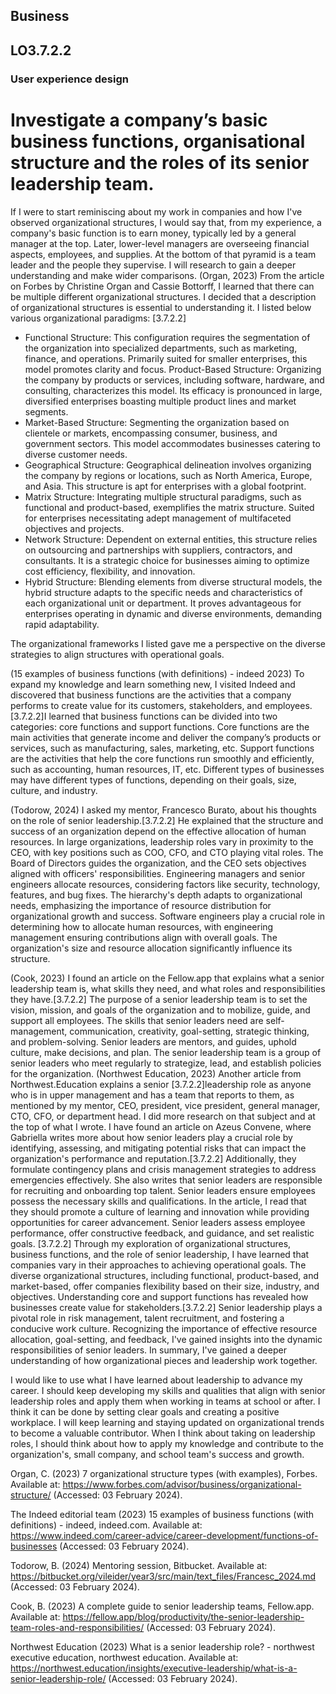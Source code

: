 ## Business
## LO3.7.2.2
### User experience design
# Investigate a company’s basic business functions, organisational structure and the roles of its senior leadership team.


If I were to start reminiscing about my work in companies and how I've observed organizational structures, I would say that, from my experience, a company's basic function is to earn money, typically led by a general manager at the top. Later, lower-level managers are overseeing financial aspects, employees, and supplies. At the bottom of that pyramid is a team leader and the people they supervise. I will research to gain a deeper understanding and make wider comparisons.
(Organ, 2023)
From the article on Forbes by Christine Organ and Cassie Bottorff, I learned that there can be multiple different organizational structures. I decided that a description of organizational structures is essential to understanding it. I listed below various organizational paradigms:
[3.7.2.2]
* Functional Structure: This configuration requires the segmentation of the organization into specialized departments, such as marketing, finance, and operations. Primarily suited for smaller enterprises, this model promotes clarity and focus.
Product-Based Structure: Organizing the company by products or services, including software, hardware, and consulting, characterizes this model. Its efficacy is pronounced in large, diversified enterprises boasting multiple product lines and market segments.
* Market-Based Structure: Segmenting the organization based on clientele or markets, encompassing consumer, business, and government sectors. This model accommodates businesses catering to diverse customer needs.
* Geographical Structure: Geographical delineation involves organizing the company by regions or locations, such as North America, Europe, and Asia. This structure is apt for enterprises with a global footprint.
* Matrix Structure: Integrating multiple structural paradigms, such as functional and product-based, exemplifies the matrix structure. Suited for enterprises necessitating adept management of multifaceted objectives and projects.
* Network Structure: Dependent on external entities, this structure relies on outsourcing and partnerships with suppliers, contractors, and consultants. It is a strategic choice for businesses aiming to optimize cost efficiency, flexibility, and innovation.
* Hybrid Structure: Blending elements from diverse structural models, the hybrid structure adapts to the specific needs and characteristics of each organizational unit or department. It proves advantageous for enterprises operating in dynamic and diverse environments, demanding rapid adaptability.

The organizational frameworks I listed gave me a perspective on the diverse strategies to align structures with operational goals.

(15 examples of business functions (with definitions) - indeed 2023)
To expand my knowledge and learn something new, I visited Indeed and discovered that business functions are the activities that a company performs to create value for its customers, stakeholders, and employees. [3.7.2.2]I learned that business functions can be divided into two categories: core functions and support functions. Core functions are the main activities that generate income and deliver the company’s products or services, such as manufacturing, sales, marketing, etc. Support functions are the activities that help the core functions run smoothly and efficiently, such as accounting, human resources, IT, etc. Different types of businesses may have different types of functions, depending on their goals, size, culture, and industry.

(Todorow, 2024)
I asked my mentor, Francesco Burato, about his thoughts on the role of senior leadership.[3.7.2.2] He explained that the structure and success of an organization depend on the effective allocation of human resources. In large organizations, leadership roles vary in proximity to the CEO, with key positions such as COO, CFO, and CTO playing vital roles. The Board of Directors guides the organization, and the CEO sets objectives aligned with officers' responsibilities. Engineering managers and senior engineers allocate resources, considering factors like security, technology, features, and bug fixes. The hierarchy's depth adapts to organizational needs, emphasizing the importance of resource distribution for organizational growth and success. Software engineers play a crucial role in determining how to allocate human resources, with engineering management ensuring contributions align with overall goals. The organization's size and resource allocation significantly influence its structure.

(Cook, 2023)
I found an article on the Fellow.app that explains what a senior leadership team is, what skills they need, and what roles and responsibilities they have.[3.7.2.2] The purpose of a senior leadership team is to set the vision, mission, and goals of the organization and to mobilize, guide, and support all employees. The skills that senior leaders need are self-management, communication, creativity, goal-setting, strategic thinking, and problem-solving. Senior leaders are mentors, and guides, uphold culture, make decisions, and plan. The senior leadership team is a group of senior leaders who meet regularly to strategize, lead, and establish policies for the organization.
(Northwest Education, 2023)
Another article from Northwest.Education explains a senior [3.7.2.2]leadership role as anyone who is in upper management and has a team that reports to them, as mentioned by my mentor, CEO, president, vice president, general manager, CTO, CFO, or department head. I did more research on that subject and at the top of what I wrote. I have found an article on Azeus Convene, where Gabriella writes more about how senior leaders play a crucial role by identifying, assessing, and mitigating potential risks that can impact the organization's performance and reputation.[3.7.2.2] Additionally, they formulate contingency plans and crisis management strategies to address emergencies effectively. She also writes that senior leaders are responsible for recruiting and onboarding top talent. Senior leaders ensure employees possess the necessary skills and qualifications. In the article, I read that they should promote a culture of learning and innovation while providing opportunities for career advancement. Senior leaders assess employee performance, offer constructive feedback, and guidance, and set realistic goals.
[3.7.2.2]
Through my exploration of organizational structures, business functions, and the role of senior leadership, I have learned that companies vary in their approaches to achieving operational goals. The diverse organizational structures, including functional, product-based, and market-based, offer companies flexibility based on their size, industry, and objectives. Understanding core and support functions has revealed how businesses create value for stakeholders.[3.7.2.2] Senior leadership plays a pivotal role in risk management, talent recruitment, and fostering a conducive work culture. Recognizing the importance of effective resource allocation, goal-setting, and feedback, I've gained insights into the dynamic responsibilities of senior leaders. In summary, I've gained a deeper understanding of how organizational pieces and leadership work together.

I would like to use what I have learned about leadership to advance my career. I should keep developing my skills and qualities that align with senior leadership roles and apply them when working in teams at school or after. I think it can be done by setting clear goals and creating a positive workplace. I will keep learning and staying updated on organizational trends to become a valuable contributor. When I think about taking on leadership roles, I should think about how to apply my knowledge and contribute to the organization's, small company, and school team's success and growth. 

Organ, C. (2023) 7 organizational structure types (with examples), Forbes. Available at: https://www.forbes.com/advisor/business/organizational-structure/ (Accessed: 03 February 2024). 

The Indeed editorial team (2023) 15 examples of business functions (with definitions) - indeed, indeed.com. Available at: https://www.indeed.com/career-advice/career-development/functions-of-businesses (Accessed: 03 February 2024). 

Todorow, B. (2024) Mentoring session, Bitbucket. Available at: https://bitbucket.org/vileider/year3/src/main/text_files/Francesc_2024.md (Accessed: 03 February 2024). 

Cook, B. (2023) A complete guide to senior leadership teams, Fellow.app. Available at: https://fellow.app/blog/productivity/the-senior-leadership-team-roles-and-responsibilities/ (Accessed: 03 February 2024). 

Northwest Education (2023) What is a senior leadership role? - northwest executive education, northwest education. Available at: https://northwest.education/insights/executive-leadership/what-is-a-senior-leadership-role/ (Accessed: 03 February 2024). 